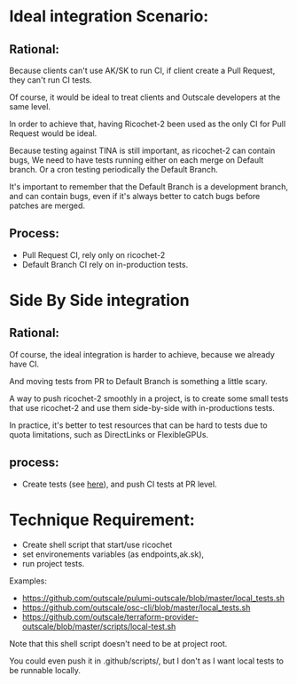 

# Ideal integration Scenario:
## Rational:

Because clients can't use AK/SK to run CI, if client create a Pull Request, they can't run CI tests.

Of course, it would be ideal to treat clients and Outscale developers at the same level.

In order to achieve that, having Ricochet-2 been used as the only CI for Pull Request would be ideal. 

Because testing against TINA is still important, as ricochet-2 can contain bugs, We need to have tests running either on each merge on Default branch. Or a cron testing periodically the Default Branch.

It's important to remember that the Default Branch is a development branch, and can contain bugs, even if it's always better to catch bugs before patches are merged.
## Process:

- Pull Request CI, rely only on ricochet-2
- Default Branch CI rely on in-production tests.

# Side By Side integration
## Rational:

Of course, the ideal integration is harder to achieve, because we already have CI.

And moving tests from PR to Default Branch is something a little scary.

A way to push ricochet-2 smoothly in a project, is to create some small tests that use ricochet-2 and use them side-by-side with in-productions tests.

In practice, it's better to test resources that can be hard to tests due to quota limitations, such as DirectLinks or FlexibleGPUs.

## process:
- Create tests (see [here](https://github.com/outscale/osc-ricochet-2/blob/master/Road-To-Ricochet-2.md#technique-requirement)), and push CI tests at PR level.


# Technique Requirement:


- Create shell script that start/use ricochet
- set environements variables (as endpoints,ak.sk),
- run project tests.

Examples:

- https://github.com/outscale/pulumi-outscale/blob/master/local_tests.sh
- https://github.com/outscale/osc-cli/blob/master/local_tests.sh
- https://github.com/outscale/terraform-provider-outscale/blob/master/scripts/local-test.sh


Note that this shell script doesn't need to be at project root.

You could even push it in .github/scripts/, but I don't as I want local tests to be runnable locally.

